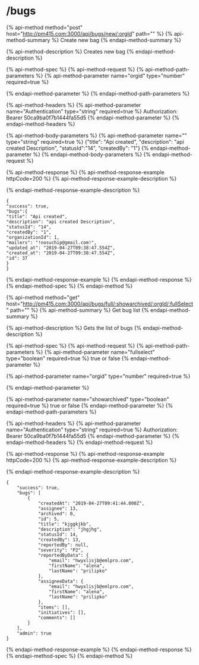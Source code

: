 # /bugs

{% api-method method="post" host="http://pm415.com:3000/api/bugs/new/:orgId" path="" %}
{% api-method-summary %}
Create new bag
{% endapi-method-summary %}

{% api-method-description %}
Creates new bag
{% endapi-method-description %}

{% api-method-spec %}
{% api-method-request %}
{% api-method-path-parameters %}
{% api-method-parameter name="orgid" type="number" required=true %}

{% endapi-method-parameter %}
{% endapi-method-path-parameters %}

{% api-method-headers %}
{% api-method-parameter name="Authentication" type="string" required=true %}
Authorization: Bearer 50ca9ba0f7b1444fa55d5
{% endapi-method-parameter %}
{% endapi-method-headers %}

{% api-method-body-parameters %}
{% api-method-parameter name="" type="string" required=true %}
{"title": "Api created", "description": "api created Description", "statusId":"14", "createdBy": "1"}
{% endapi-method-parameter %}
{% endapi-method-body-parameters %}
{% endapi-method-request %}

{% api-method-response %}
{% api-method-response-example httpCode=200 %}
{% api-method-response-example-description %}

{% endapi-method-response-example-description %}

```
{
"success": true,
"bugs":{
"title": "Api created",
"description": "api created Description",
"statusId": "14",
"createdBy": "1",
"organizationId": 1,
"mailers": "!nosuchip@gmail.com!",
"updated_at": "2019-04-27T09:38:47.554Z",
"created_at": "2019-04-27T09:38:47.554Z",
"id": 37
}
}
```
{% endapi-method-response-example %}
{% endapi-method-response %}
{% endapi-method-spec %}
{% endapi-method %}

{% api-method method="get" host="http://pm415.com:3000/api/bugs/full/:showarchived/:orgId/:fullSelect" path="" %}
{% api-method-summary %}
Get bug list
{% endapi-method-summary %}

{% api-method-description %}
Gets the list of bugs
{% endapi-method-description %}

{% api-method-spec %}
{% api-method-request %}
{% api-method-path-parameters %}
{% api-method-parameter name="fullselect" type="boolean" required=true %}
true or false
{% endapi-method-parameter %}

{% api-method-parameter name="orgid" type="number" required=true %}

{% endapi-method-parameter %}

{% api-method-parameter name="showarchived" type="boolean" required=true %}
true or false
{% endapi-method-parameter %}
{% endapi-method-path-parameters %}

{% api-method-headers %}
{% api-method-parameter name="Authentication" type="string" required=true %}
Authorization: Bearer 50ca9ba0f7b1444fa55d5
{% endapi-method-parameter %}
{% endapi-method-headers %}
{% endapi-method-request %}

{% api-method-response %}
{% api-method-response-example httpCode=200 %}
{% api-method-response-example-description %}

{% endapi-method-response-example-description %}

```
{
    "success": true,
    "bugs": [
        {
            "createdAt": "2019-04-27T09:41:44.000Z",
            "assignee": 13,
            "archived": 0,
            "id": 5,
            "title": "kjggkjkb",
            "description": "jhgjhg",
            "statusId": 14,
            "createdBy": 13,
            "reportedBy": null,
            "severity": "P2",
            "reportedByData": {
                "email": "hwyxlisjb@emlpro.com",
                "firstName": "alena",
                "lastName": "prilipko"
            },
            "assigneeData": {
                "email": "hwyxlisjb@emlpro.com",
                "firstName": "alena",
                "lastName": "prilipko"
            },
            "items": [],
            "initiatives": [],
            "comments": []
        }
    ],
    "admin": true
}
```
{% endapi-method-response-example %}
{% endapi-method-response %}
{% endapi-method-spec %}
{% endapi-method %}

